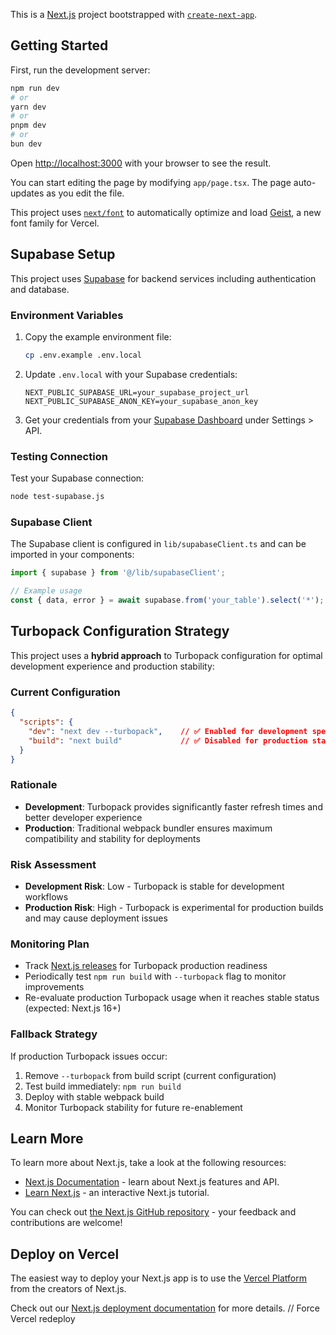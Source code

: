 This is a [Next.js](https://nextjs.org) project bootstrapped with [`create-next-app`](https://nextjs.org/docs/app/api-reference/cli/create-next-app).

## Getting Started

First, run the development server:

```bash
npm run dev
# or
yarn dev
# or
pnpm dev
# or
bun dev
```

Open [http://localhost:3000](http://localhost:3000) with your browser to see the result.

You can start editing the page by modifying `app/page.tsx`. The page auto-updates as you edit the file.

This project uses [`next/font`](https://nextjs.org/docs/app/building-your-application/optimizing/fonts) to automatically optimize and load [Geist](https://vercel.com/font), a new font family for Vercel.

## Supabase Setup

This project uses [Supabase](https://supabase.com) for backend services including authentication and database.

### Environment Variables

1. Copy the example environment file:
   ```bash
   cp .env.example .env.local
   ```

2. Update `.env.local` with your Supabase credentials:
   ```env
   NEXT_PUBLIC_SUPABASE_URL=your_supabase_project_url
   NEXT_PUBLIC_SUPABASE_ANON_KEY=your_supabase_anon_key
   ```

3. Get your credentials from your [Supabase Dashboard](https://supabase.com/dashboard) under Settings > API.

### Testing Connection

Test your Supabase connection:
```bash
node test-supabase.js
```

### Supabase Client

The Supabase client is configured in `lib/supabaseClient.ts` and can be imported in your components:

```typescript
import { supabase } from '@/lib/supabaseClient';

// Example usage
const { data, error } = await supabase.from('your_table').select('*');
```

## Turbopack Configuration Strategy

This project uses a **hybrid approach** to Turbopack configuration for optimal development experience and production stability:

### Current Configuration
```json
{
  "scripts": {
    "dev": "next dev --turbopack",    // ✅ Enabled for development speed
    "build": "next build"             // ✅ Disabled for production stability
  }
}
```

### Rationale
- **Development**: Turbopack provides significantly faster refresh times and better developer experience
- **Production**: Traditional webpack bundler ensures maximum compatibility and stability for deployments

### Risk Assessment
- **Development Risk**: Low - Turbopack is stable for development workflows
- **Production Risk**: High - Turbopack is experimental for production builds and may cause deployment issues

### Monitoring Plan
- Track [Next.js releases](https://github.com/vercel/next.js/releases) for Turbopack production readiness
- Periodically test `npm run build` with `--turbopack` flag to monitor improvements
- Re-evaluate production Turbopack usage when it reaches stable status (expected: Next.js 16+)

### Fallback Strategy
If production Turbopack issues occur:
1. Remove `--turbopack` from build script (current configuration)
2. Test build immediately: `npm run build`
3. Deploy with stable webpack build
4. Monitor Turbopack stability for future re-enablement

## Learn More

To learn more about Next.js, take a look at the following resources:

- [Next.js Documentation](https://nextjs.org/docs) - learn about Next.js features and API.
- [Learn Next.js](https://nextjs.org/learn) - an interactive Next.js tutorial.

You can check out [the Next.js GitHub repository](https://github.com/vercel/next.js) - your feedback and contributions are welcome!

## Deploy on Vercel

The easiest way to deploy your Next.js app is to use the [Vercel Platform](https://vercel.com/new?utm_medium=default-template&filter=next.js&utm_source=create-next-app&utm_campaign=create-next-app-readme) from the creators of Next.js.

Check out our [Next.js deployment documentation](https://nextjs.org/docs/app/building-your-application/deploying) for more details.
// Force Vercel redeploy
